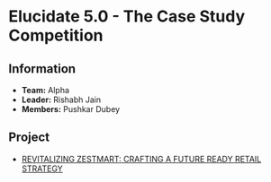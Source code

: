 # Elucidate 5.0 - The Case Study Competition

## Information
- **Team:** Alpha
- **Leader:** Rishabh Jain
- **Members:** Pushkar Dubey

## Project
- [REVITALIZING ZESTMART: CRAFTING A FUTURE READY RETAIL STRATEGY](https://drive.google.com/file/d/1OwVjL3m2uR6PgvlZ8AjBUammp4kQdZGG/view?usp=drive_link)

